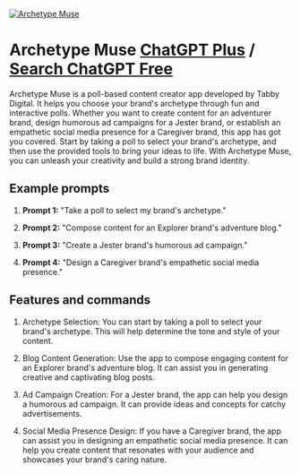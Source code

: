 
[![Archetype Muse](https://files.oaiusercontent.com/file-1D9Rq5qnvFklPotWttVUifD1?se=2123-10-18T14%3A43%3A25Z&sp=r&sv=2021-08-06&sr=b&rscc=max-age%3D31536000%2C%20immutable&rscd=attachment%3B%20filename%3Dee08065e-b795-4236-a7ff-446342a56476.png&sig=YWatQLoux3q8y8qqZtUPzviF1JRNybtO9oZmC7ZTJ2I%3D)](https://chat.openai.com/g/g-R2XpsARWL-archetype-muse)

# Archetype Muse [ChatGPT Plus](https://chat.openai.com/g/g-R2XpsARWL-archetype-muse) / [Search ChatGPT Free](https://gptcall.net/index.html#/?search=Archetype%20Muse)

Archetype Muse is a poll-based content creator app developed by Tabby Digital. It helps you choose your brand's archetype through fun and interactive polls. Whether you want to create content for an adventurer brand, design humorous ad campaigns for a Jester brand, or establish an empathetic social media presence for a Caregiver brand, this app has got you covered. Start by taking a poll to select your brand's archetype, and then use the provided tools to bring your ideas to life. With Archetype Muse, you can unleash your creativity and build a strong brand identity.

## Example prompts

1. **Prompt 1:** "Take a poll to select my brand's archetype."

2. **Prompt 2:** "Compose content for an Explorer brand's adventure blog."

3. **Prompt 3:** "Create a Jester brand's humorous ad campaign."

4. **Prompt 4:** "Design a Caregiver brand's empathetic social media presence."

## Features and commands

1. Archetype Selection: You can start by taking a poll to select your brand's archetype. This will help determine the tone and style of your content.

2. Blog Content Generation: Use the app to compose engaging content for an Explorer brand's adventure blog. It can assist you in generating creative and captivating blog posts.

3. Ad Campaign Creation: For a Jester brand, the app can help you design a humorous ad campaign. It can provide ideas and concepts for catchy advertisements.

4. Social Media Presence Design: If you have a Caregiver brand, the app can assist you in designing an empathetic social media presence. It can help you create content that resonates with your audience and showcases your brand's caring nature.


